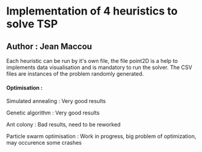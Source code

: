 # Implementation of 4 heuristics to solve TSP
## Author : Jean Maccou

Each heuristic can be run by it's own file, the file point2D is a help to implements data visualisation and is mandatory to run the solver.
The CSV files are instances of the problem randomly generated.

#### Optimisation :

Simulated annealing : Very good results

Genetic algorithm : Very good results

Ant colony : Bad results, need to be reworked

Particle swarm optimisation : Work in progress, big problem of optimization, may occurence some crashes
